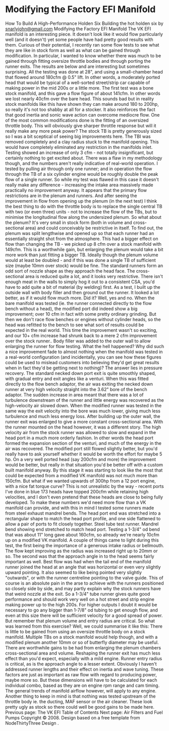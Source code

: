 # Modifying the Factory EFI Manifold

How To Build A High-Performance Holden Six
Building the hot holden six
by snarlyjohn@gmail.com
Modifying the Factory EFI Manifold
The VK EFI manifold is an interesting piece. It doesn't look like it would flow particularly well (and it doesn't) yet some people have had pretty good results with them. Curious of their potential, I recently ran some flow tests to see what they are like in stock form as well as what can be gained through modification. In particular, I wanted to know whether there was much to be gained through fitting oversize throttle bodies and through porting the runner exits. The results are below and are interesting but sometimes surprising. All the testing was done at 28", and using a small-chamber head that flowed around 180cfm @ 0.5" lift. In other words, a moderately ported head that would be typical of a well-sorted street/strip car capable of making power in the mid 200s or a little more.
The first test was a bone stock manifold, and this gave a flow figure of about 141cfm. In other words we lost nearly 40cfm over the bare head. This sounds bad but in reality stock manifolds like this have shown they can make around 180 to 200hp, so really it's not too shabby at all for a stocker. It also reinforces the fact that good inertia and sonic wave action can overcome mediocre flow.
One of the most common modifications done is the fitting of an oversized throttle body. This will obviously give sharper throttle response but will it really make any more peak power? The stock TB is pretty generously sized so I was a bit sceptical of seeing big improvements here. The TBI was removed completely and a clay radius stuck to the manifold opening. This would have completely eliminated any restriction in the manifolds inlet. Testing showed an increase of only 3 cfm - not totally insignificant, but certainly nothing to get excited about. There was a flaw in my methodology though, and the numbers aren't really indicative of real-world operation. I tested by pulling air through only one runner; and in operation the flow through the TB of a six cylinder engine would be roughly double the peak flow of a single runner. So while my test was flawed in this case it doesn't really make any difference - increasing the intake area massively made practically no improvement anyway. It appears that the primary flow restrictions are in the plenum and runners. And after seeing the improvement in flow from opening up the plenum (in the next test) I think the best thing to do with the throttle body is to replace the single central TB with two (or even three) units - not to increase the flow of the TBs, but to minimise the longitudinal flow along the undersized plenum.
So what about the plenum? It's very small in stock form (both in volume and cross-sectional area) and could conceivably be restrictive in itself. To find out, the plenum was split lengthwise and opened up so that each runner had an essentially straight shot from the atmosphere. This had a bigger effect on flow than changing the TB - we picked up 8 cfm over a stock manifold with 149cfm. This is a worthwhile gain, but enlarging the plenum would take a bit more work than just fitting a bigger TB. Ideally though the plenum volume would at least be doubled - and if this was done a single TB of sufficient size (maybe 10mm over stock) would be fine.
The standard runners form an odd sort of nozzle shape as they approach the head face. The cross-sectional area is reduced quite a lot, and it looks very restrictive. There isn't enough meat in the walls to simply hog it out to a consistent CSA, you'd have to add quite a bit of material (by welding) first. As a test, I built up the outside wall with body filler and then ground out the runner. It looked a lot better, as if it would flow much more. Did it? Well, yes and no. When the bare manifold was tested (ie. the runner connected directly to the flow bench without a head), the modified port did indeed show a big improvement; over 10 cfm in fact with some pretty ordinary grinding. But then we don't race flow benches or engines without cylinder heads, so the head was refitted to the bench to see what sort of results could be expected in the real world. This time the improvement wasn't so exciting, and our 10+ cfm increase had shrunk back to a mere 2 cfm improvement over the stock runner..
Body filler was added to the outer wall to allow enlarging the runner for flow testing.
What the hell happened? Why did such a nice improvement fade to almost nothing when the manifold was tested in a real-world configuration (and incidentally, you can see how these figures could be used to mislead customers into believing they'd get great results when in fact they'd be getting next to nothing)? The answer lies in pressure recovery. The standard necked down port exit is quite smoothly shaped, with gradual entry and exit angles like a venturi. When this was fitted directly to the flow bench adaptor, the air was exiting the necked down runner at very high velocity straight into the 3.62" bore of the bench adaptor. The sudden increase in area meant that there was a lot of turbulence downstream of the runner and little energy was recovered as the high-velocity air slowed down. When the modified runner was tested in the same way the exit velocity into the bore was much lower, giving much less turbulence and much less energy loss.
After building up the outer wall, the runner exit was enlarged to give
a more constant cross-sectional area.
With the runner mounted on the head however, it was a different story. The high velocity air from the stock runner was allowed to slow and expand in the head port in a much more orderly fashion. In other words the head port formed the expansion section of the venturi, and much of the energy in the air was recovered. The modified port still flowed slightly better, but you'd really have to ask yourself whether it would be worth the effort for maybe 5 hp. On a very well ported head (say 200cfm and more) the improvement would be better, but really in that situation you'd be better off with a custom built manifold anyway.
By this stage it was starting to look like the most that could be expected from a modified VK manifold was not much more than 150cfm. But what if we wanted upwards of 300hp from a 12 port engine, with a nice fat torque curve? This is not unrealistic by the way - recent ports I've done in blue 173 heads have topped 200cfm while retaining high velocities, and I don't even pretend that these heads are close to being fully developed. To make these numbers we'd need more flow than a VK manifold can provide, and with this in mind I tested some runners made from steel exhaust mandrel bends. The head port end was stretched into a rectangular shape to match the head port profile, and one side flattened to allow a pair of ports to fit closely together.
Steel tube test runner. Mandrel bend showing end stretched to match head port.
Testing a 1-3/4" od bend that was about 11" long gave about 160cfm, so already we're nearly 10cfm up on a modified VK manifold. A couple of things came to light during this test, the first being the importance of a generous intake radius or bellmouth. The flow kept improving as the radius was increased right up to 20mm or so. The second was that the approach angle in to the head seems fairly important as well. Best flow was had when the tail end of the manifold runner joined the head at an angle that was horizontal or even very slightly upward pointing. It also seemed to like being pointed very slightly "outwards", or with the runner centreline pointing to the valve guide. This of course is an absolute pain in the arse to achieve with the runners positioned so closely side by side, and may partly explain why the stock runners have that weird nozzle at the exit.
So a 1-3/4" tube runner gives quite good performance and should work very well on a hot street and strip engine making power up to the high 200s. For higher outputs I doubt it would be necessary to go any bigger than 1-7/8" od tubing to get enough flow, and even at this size there will be sufficient velocity for a good spread of power. But remember that plenum volume and entry radius are critical.
So what was learned from this exercise? Well, we could summarise it like this:
There is little to be gained from using an oversize throttle body on a stock manifold. Multiple TBs on a stock manifold would help though, and with a modified plenum another 10mm or so of butterfly diameter may be useful.
There are worthwhile gains to be had from enlarging the plenum chambers cross-sectional area and volume.
Reshaping the runner exit has much less effect than you'd expect, especially with a mild engine.
Runner entry radius is critical, as is the approach angle to a lesser extent.
Obviously I haven't addressed runner lengths and their effect on inertia and wave tuning. These factors are just as important as raw flow with regard to producing power, maybe more so. But these dimensions will have to be calculated for each individual combo, based as they are on engine rpm range and cam timing. The general trends of manifold airflow however, will apply to any engine.
Another thing to keep in mind is that nothing was tested upstream of the throttle body ie. the ducting, MAF sensor or the air cleaner. These look pretty ugly as stock so there could well be good gains to be made here.
Previous page: The VK EFI
Table of Contents
Next page: Air Filters and Fuel Pumps
Copyright © 2008. Design
based on a free template from
NodeThirtyThree
Design
.